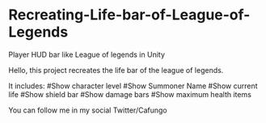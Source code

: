 # Recreating-Life-bar-of-League-of-Legends
 Player HUD bar like League of legends in Unity
 
 Hello, this project recreates the life bar of the league of legends.

 It includes:
  #Show character level
  #Show Summoner Name
  #Show current life
  #Show shield bar
  #Show damage bars
  #Show maximum health items
  
  You can follow me in my social
  Twitter/Cafungo
